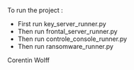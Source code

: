To run the project :
- First run key_server_runner.py
- Then run frontal_server_runner.py
- Then run controle_console_runner.py
- Then run ransomware_runner.py

Corentin Wolff
